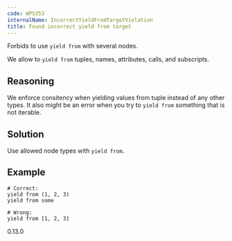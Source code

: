 ```yaml
---
code: WPS353
internalName: IncorrectYieldFromTargetViolation
title: Found incorrect yield from target
---
```


Forbids to use `yield from` with several nodes.

We allow to `yield from` tuples, names, attributes, calls, and
subscripts.

## Reasoning
We enforce consitency when yielding values from tuple instead of any
other types. It also might be an error when you try to `yield from`
something that is not iterable.

## Solution
Use allowed node types with `yield from`.

## Example

    # Correct:
    yield from (1, 2, 3)
    yield from some
    
    # Wrong:
    yield from [1, 2, 3]

<div class="versionadded">

0.13.0

</div>